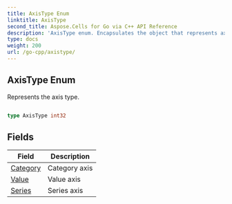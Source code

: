 ```yaml
---
title: AxisType Enum 
linktitle: AxisType
second_title: Aspose.Cells for Go via C++ API Reference
description: 'AxisType enum. Encapsulates the object that represents axistype in Go.'
type: docs
weight: 200
url: /go-cpp/axistype/
---
```


## AxisType Enum

Represents the axis type.

```go

type AxisType int32


```

## Fields

| Field | Description |
| --- | --- |
|[Category](./category/) | Category axis | 
|[Value](./value/) | Value axis | 
|[Series](./series/) | Series axis | 
